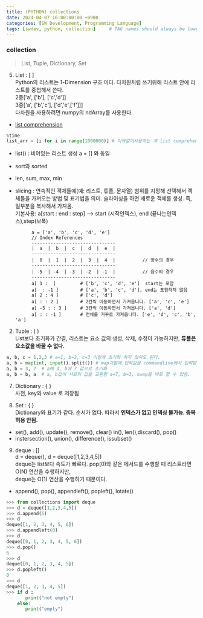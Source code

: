```yaml
---
title: (PYTHON) collections
date: 2024-04-07 16:00:00:00 +0900
categories: [SW Development, Programming Language]
tags: [swdev, python, collection]     # TAG names should always be lowercase
--- 
```


### collection
> List, Tuple, Dictionary, Set<br>

5. List : [ ] <br>
Python의 리스트는 1-Dimension 구조 이다. 다차원처럼 쓰기위해 리스트 안에 리스트를 중첩해서 쓴다.<br>
2중['a', ['b'], ['c','d']] <br>
3중['a', ['b','c'], ['d','e',['f']]]<br>
다차원을 사용하려면 numpy의 ndArray를 사용한다.
- [list comprehension](https://doorbw.tistory.com/174)
``` python
%time
list_arr = [i for i in range(1000000)] # 이와같이사용하는 게 list comprehension, 표현간결
```
- list() : 비어있는 리스트 생성 a = [] 와 동일
- sort와 sorted
- len, sum, max, min
- slicing : 연속적인 객체들에(예: 리스트, 튜플, 문자열) 범위를 지정해 선택해서 객체들을 가져오는 방법 및 표기법을 의미. 
            슬라이싱을 하면 새로운 객체를 생성. 즉, 일부분을 복사해서 가져옴. <br> 
            기본사용: a[start : end : step] --> start (시작인덱스), end (끝나는인덱스),step(보폭)<br>
                        
            a = ['a', 'b', 'c', 'd', 'e']
            // Index References
            -------------------------------
            |  a  |  b  |  c  |  d  |  e  |
            -------------------------------
            |  0  |  1  |  2  |  3  |  4  |          // 양수의 경우
            -------------------------------
            | -5  | -4  | -3  | -2  | -1  |          // 음수의 경우
            -------------------------------
            a[ 1 :  ]         # ['b', 'c', 'd', 'e']  start는 포함
            a[  : -1 ]        # ['a', 'b', 'c', 'd'], end는 포함하지 않음
            a[ 2 : 4 ]        # ['c', 'd']
            a[ : : 2 ]        # 2칸씩 이동하면서 가져옵니다. ['a', 'c', 'e']
            a[ -5 : : 3 ]     # 3칸씩 이동하면서 가져옵니다. ['a', 'd']
            a[ : : -1 ]       # 전체를 거꾸로 가져옵니다. ['e', 'd', 'c', 'b', 'a']
            

2. Tuple : ( )<br>
List보다 초기화가 간결, 리스트는 요소 값의 생성, 삭제, 수정이 가능하지만, **튜플은 요소값을 바꿀 수 없다.**
``` python
a, b, c = 1,2,3 # a=1, b=2, c=3 이렇게 초기화 하지 않아도 된다.
a, b = map(int, input().split()) # map과함께 입력값을 commandline에서 입력받아 a, b값을 초기화.
a, b = 3, 7  # a에 3, b에 7 값으로 초기화
a, b = b, a  # a, b값이 서로의 값을 교환함 a=7, b=3, swap을 바로 할 수 있음.
```

7. Dictionary : { }<br>
사전, key와 value 로 저장됨

8. Set : { } <br>
Dictionary와 표기가 같다. 순서가 없다. 따라서 **인덱스가 없고 인덱싱 불가능. 중복 허용 안됨.**
- set(), add(), update(), remove(), clear() in(), len(),discard(), pop()
- instersection(), union(), difference(), issubset()

9. deque : []<br>
d = deque(), d = deque([1,2,3,4,5])<br>
deque는 list보다 속도가 빠르다. pop(0)와 같은 메서드를 수행할 때 리스트라면 O(N) 연산을 수행하지만,<br> 
deque는 O(1) 연산을 수행하기 때문이다.<br>
- append(), pop(), appendleft(), popleft(), lotate()
``` python
>>> from collections import deque
>>> d = deque([1,2,3,4,5])
>>> d.append(6)
>>> d
deque([1, 2, 3, 4, 5, 6])
>>> d.appendleft(0)
>>> d
deque([0, 1, 2, 3, 4, 5, 6])
>>> d.pop()
6
>>> d
deque([0, 1, 2, 3, 4, 5])
>>> d.popleft()
0
>>> d
deque([1, 2, 3, 4, 5])
>>> if d :
       print("not empty")
    else:
       print("empty")
```